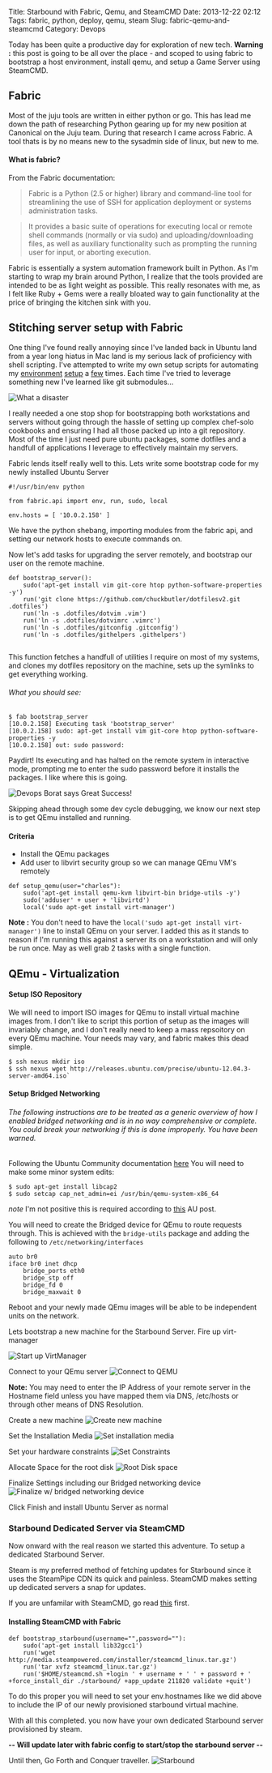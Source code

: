 Title: Starbound with Fabric, Qemu, and SteamCMD
Date: 2013-12-22 02:12
Tags: fabric, python, deploy, qemu, steam
Slug: fabric-qemu-and-steamcmd
Category: Devops

Today has been quite a productive day for exploration of new tech. **Warning :** this post is going to be all over the place - and scoped to using fabric to bootstrap a host environment, install qemu, and setup a Game Server using SteamCMD.


## Fabric

Most of the juju tools are written in either python or go. This has lead me down the path of researching Python gearing up for my new position at Canonical on the Juju team. During that research I came across Fabric. A tool thats is by no means new to the sysadmin side of linux, but new to me.

#### What is fabric?

From the Fabric documentation:

> Fabric is a Python (2.5 or higher) library and command-line tool for streamlining the use of SSH for application deployment or systems administration tasks.

>It provides a basic suite of operations for executing local or remote shell commands (normally or via sudo) and uploading/downloading files, as well as auxiliary functionality such as prompting the running user for input, or aborting execution.

Fabric is essentially a system automation framework built in Python. As I'm starting to wrap my brain around Python, I realize that the tools provided are intended to be as light weight as possible. This really resonates with me, as I felt like Ruby + Gems were a really bloated way to gain functionality at the price of bringing the kitchen sink with you.

## Stitching server setup with Fabric

One thing I've found really annoying since I've landed back in Ubuntu land from a year long hiatus in Mac land is my serious lack of proficiency with shell scripting. I've attempted to write my own setup scripts for automating my [environment](https://github.com/chuckbutler/dotfiles/blob/master/scripts/bootstrap.sh) [setup](https://github.com/chuckbutler/dotfiles/blob/master/scripts/bootstrap.rb) a [few](https://github.com/chuckbutler/dotfilesv2/blob/master/setup_symlinks.sh) times. Each time I've tried to leverage something new I've learned like git submodules...

![What a disaster](/images/2013/Dec/disaster.jpg)

I really needed a one stop shop for bootstrapping both workstations and servers without going through the hassle of setting up complex chef-solo cookbooks and ensuring I had all those packed up into a git repository. Most of the time I just need pure ubuntu packages, some dotfiles and a handfull of applications I leverage to effectively maintain my servers.

Fabric lends itself really well to this. Lets write some bootstrap code for my newly installed Ubuntu Server

```
#!/usr/bin/env python

from fabric.api import env, run, sudo, local

env.hosts = [ '10.0.2.158' ]
```
We have the python shebang, importing modules from the fabric api, and setting our network hosts to execute commands on.

Now let's add tasks for upgrading the server remotely, and bootstrap our user on the remote machine.

```
def bootstrap_server():
    sudo('apt-get install vim git-core htop python-software-properties -y')
    run('git clone https://github.com/chuckbutler/dotfilesv2.git .dotfiles')
    run('ln -s .dotfiles/dotvim .vim')
    run('ln -s .dotfiles/dotvimrc .vimrc')
    run('ln -s .dotfiles/gitconfig .gitconfig')
    run('ln -s .dotfiles/githelpers .githelpers')


```

This function fetches a handfull of utilities I require on most of my systems, and clones my dotfiles repository on the machine, sets up the symlinks to get everything working.

###### What you should see:

```
$ fab bootstrap_server
[10.0.2.158] Executing task 'bootstrap_server'
[10.0.2.158] sudo: apt-get install vim git-core htop python-software-properties -y
[10.0.2.158] out: sudo password:
```

Paydirt! Its executing and has halted on the remote system in interactive mode, prompting me to enter the sudo password before it installs the packages. I like where this is going.

![Devops Borat says Great Success!](/images/2013/Dec/devops_borat_tells_it_like_it_is.png)

Skipping ahead through some dev cycle debugging, we know our next step is to get QEmu installed and running.

#### Criteria
- Install the QEmu packages
- Add user to libvirt security group so we can manage QEmu VM's remotely

```
def setup_qemu(user="charles"):
    sudo('apt-get install qemu-kvm libvirt-bin bridge-utils -y')
    sudo('adduser' + user + 'libvirtd')
    local('sudo apt-get install virt-manager')
```

**Note :** You don't need to have the `local('sudo apt-get install virt-manager')` line to install QEmu on your server. I added this as it stands to reason if I'm running this against a server its on a workstation and will only be run once. May as well grab 2 tasks with a single function.

## QEmu - Virtualization


#### Setup ISO Repository

We will need to import ISO images for QEmu to install virtual machine images from. I don't like to script this portion of setup as the images will invariably change, and I don't really need to keep a mass repsoitory on every QEmu machine. Your needs may vary, and fabric makes this dead simple.

```
$ ssh nexus mkdir iso
$ ssh nexus wget http://releases.ubuntu.com/precise/ubuntu-12.04.3-server-amd64.iso`
```

#### Setup Bridged Networking

###### The following instructions are to be treated as a generic overview of how I enabled bridged networking and is in no way comprehensive or complete. You could break your networking if this is done improperly. You have been warned.

Following the Ubuntu Community documentation [here](https://help.ubuntu.com/community/KVM/Networking) You will need to make some minor system edits:

```
$ sudo apt-get install libcap2
$ sudo setcap cap_net_admin=ei /usr/bin/qemu-system-x86_64
```
*note* I'm not positive this is required according to [this](http://askubuntu.com/questions/179508/kvm-bridged-network-not-working) AU post.


You will need to create the Bridged device for QEmu to route requests through. This is achieved with the `bridge-utils` package and adding the following to `/etc/networking/interfaces`

```
auto br0
iface br0 inet dhcp
    bridge_ports eth0
    bridge_stp off
    bridge_fd 0
    bridge_maxwait 0

```
Reboot and your newly made QEmu images will be able to be independent units on the network.



Lets bootstrap a new machine for the Starbound Server. Fire up virt-manager

![Start up VirtManager](/images/2013/Dec/virt_manager.jpg)


Connect to your QEmu server
![Connect to QEMU](/images/2013/Dec/Selection_002.png)

**Note:** You may need to enter the IP Address of your remote server in the Hostname field unless you have mapped them via DNS, /etc/hosts or through other means of DNS Resolution.

Create a new machine
![Create new machine](/images/2013/Dec/Selection_003.png)

Set the Installation Media
![Set installation media](/images/2013/Dec/Selection_004.png)

Set your hardware constraints
![Set Constraints](/images/2013/Dec/Selection_005.png)

Allocate Space for the root disk
![Root Disk space](/images/2013/Dec/Selection_006.png)

Finalize Settings including our Bridged networking device
![Finalize w/ bridged networking device](/images/2013/Dec/Selection_007.png)

Click Finish and install Ubuntu Server as normal


### Starbound Dedicated Server via SteamCMD

Now onward with the real reason we started this adventure. To setup a dedicated Starbound Server.

Steam is my preferred method of fetching updates for Starbound since it uses the SteamPipe CDN its quick and painless. SteamCMD makes setting up dedicated servers a snap for updates.

If you are unfamilar with SteamCMD, go read [this](https://developer.valvesoftware.com/wiki/SteamCMD) first.

#### Installing SteamCMD with Fabric


```
def bootstrap_starbound(username="",password=""):
	sudo('apt-get install lib32gcc1')
	run('wget http://media.steampowered.com/installer/steamcmd_linux.tar.gz')
	run('tar xvfz steamcmd_linux.tar.gz')
	run('$HOME/steamcmd.sh +login ' + username + ' ' + password + ' +force_install_dir ./starbound/ +app_update 211820 validate +quit')
```

To do this proper you will need to set your env.hostnames like we did above to include the IP of our newly provisioned starbound virtual machine.

With all this completed. you now have your own dedicated Starbound server provisioned by steam.

**-- Will update later with fabric config to start/stop the starbound server --**


Until then, Go Forth and Conquer traveller.
![Starbound](/images/2013/Dec/starbound.jpg)
